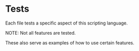 # Tests
Each file tests a specific aspect of this scripting language.

NOTE: Not all features are tested.

These also serve as examples of how to use certain features.